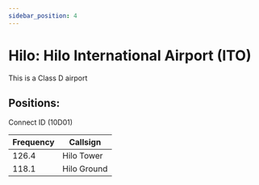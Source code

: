 ```yaml
---
sidebar_position: 4
---
```

# Hilo: Hilo International Airport (ITO)

This is a Class D airport

## Positions:  
Connect ID (10D01)

| Frequency | Callsign |
| ---- | ---- |
| 126.4 | Hilo Tower |
| 118.1 | Hilo Ground  |


